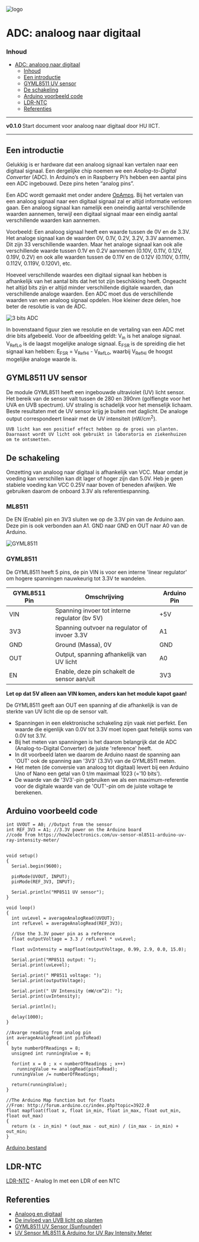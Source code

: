 ![logo](../img/Kennline_NTC.png) [](logo-id)

# ADC: analoog naar digitaal[](title-id)

### Inhoud[](toc-id)

- [ADC: analoog naar digitaal](#adc-analoog-naar-digitaal)
  - [Inhoud](#inhoud)
  - [Een introductie](#een-introductie)
  - [GYML8511 UV sensor](#gyml8511-uv-sensor)
  - [De schakeling](#de-schakeling)
  - [Arduino voorbeeld code](#arduino-voorbeeld-code)
  - [LDR-NTC](#ldr-ntc)
  - [Referenties](#referenties)

---

**v0.1.0 [](version-id)** Start document voor analoog naar digitaal door HU IICT[](author-id).

---

## Een introductie

Gelukkig is er hardware dat een analoog signaal kan vertalen naar een digitaal signaal. Een dergelijke chip noemen we een *Analog-to-Digital Converter* (ADC). In Arduino’s en in Raspberry Pi’s hebben een aantal pins een ADC ingebouwd. Deze pins heten “analog pins”.

Een ADC wordt gemaakt met onder andere [OpAmps](../../../elektronische-componenten/opamps/README.md). Bij het vertalen van een analoog signaal naar een digitaal signaal zal er altijd informatie verloren gaan. Een analoog signaal kan namelijk een oneindig aantal verschillende waarden aannemen, terwijl een digitaal signaal maar een eindig aantal verschillende waarden kan aannemen. 

  Voorbeeld: Een analoog signaal heeft een waarde tussen de 0V en de 3.3V. Het analoge signaal kan de waarden 0V, 0.1V, 0.2V, 3.2V, 3.3V aannemen. Dit zijn 33 verschillende waarden. Maar het analoge signaal kan ook alle verschillende waarde tussen 0.1V en 0.2V aannemen (0.10V, 0.11V, 0.12V, 0.19V, 0.2V) en ook alle waarden tussen de 0.11V en de 0.12V (0.110V, 0.111V, 0.112V, 0.119V, 0.120V), etc.

Hoeveel verschillende waardes een digitaal signaal kan hebben is afhankelijk van het aantal bits dat het tot zijn beschikking heeft. Ongeacht het altijd bits zijn er altijd minder verschillende digitale waarden, dan verschillende analoge waarden. Een ADC moet dus de verschillende waarden van een analoog signaal opdelen. Hoe kleiner deze delen, hoe beter de resolutie is van de ADC.

![3 bits ADC](../ADC/img/3bitsADC.png)

In bovenstaand figuur zien we resolutie en de vertaling van een ADC met drie bits afgebeeld. Voor de afbeelding geldt: V<sub>in</sub> is het analoge signaal. V<sub>RefLo</sub> is de laagst mogelijke analoge signaal. E<sub>FSR</sub> is de spreiding die het signaal kan hebben: E<sub>FSR</sub> = V<sub>RefHi</sub> - V<sub>RefLo</sub>, waarbij V<sub>RefHi</sub> de hoogst mogelijke analoge waarde is.

## GYML8511 UV sensor

De module GYML8511 heeft een ingebouwde ultraviolet (UV) licht sensor. Het bereik van de sensor valt tussen de 280 en 390nm (golflengte voor het UVA en UVB spectrum). UV straling is schadelijk voor het menselijk lichaam. Beste resultaten met de UV sensor krijg je buiten met daglicht. De analoge output correspondeert lineair met de UV intensiteit (nW/cm<sup>2</sup>).

    UVB licht kan een positief effect hebben op de groei van planten. Daarnaast wordt UV licht ook gebruikt in laboratoria en ziekenhuizen om te ontsmetten. 

## De schakeling

Omzetting van analoog naar digitaal is afhankelijk van VCC. Maar omdat je voeding kan verschillen kan dit lager of hoger zijn dan 5.0V. Heb je geen stabiele voeding kan VCC 0.25V naar boven of beneden afwijken. We gebruiken daarom de onboard 3.3V als referentiespanning.

### ML8511

De EN (Enable) pin en 3V3 sluiten we op de 3.3V pin van de Arduino aan. Deze pin is ook verbonden aan A1. GND naar GND en OUT naar A0 van de Arduino.

![GYML8511](../ADC/img/GYML8511_bb.png)

### GYML8511

De GYML8511 heeft 5 pins, de pin VIN is voor een interne 'linear regulator' om hogere spanningen nauwkeurig tot 3.3V te wandelen.

| GYML8511 Pin | Omschrijving | Arduino Pin |
| --- | ---          | --- |
| VIN | Spanning invoer tot interne regulator (bv 5V) | +5V |
| 3V3 | Spanning outvoer na regulator of invoer 3.3V  | A1  |
| GND | Ground (Massa), 0V                            | GND |
| OUT | Output, spanning afhankelijk van UV licht     | A0  |
| EN  | Enable, deze pin schakelt de sensor aan/uit   | 3V3 |

**Let op dat 5V alleen aan VIN komen, anders kan het module kapot gaan!**

De GYML8511 geeft aan OUT een spanning af die afhankelijk is van de sterkte van UV licht die op de sensor valt.

* Spanningen in een elektronische schakeling zijn vaak niet perfekt. Een waarde die eigenlijk van 0.0V tot 3.3V moet lopen gaat feitelijk soms van 0.0V tot 3.1V.
* Bij het meten van spanningen is het daarom belangrijk dat de ADC (Analog-to-Digital Converter) de juiste 'reference' heeft.
* In dit voorbeeld laten we daarom de Arduino naast de spanning aan 'OUT' ook de spanning aan '3V3' (3.3V) van de GYML8511 meten.
* Het meten (de conversie van analoog tot digitaal) levert bij een Arduino Uno of Nano een getal van 0 t/m maximaal 1023 (='10 bits').
* De waarde van de '3V3'-pin gebruiken we als een maximum-referentie voor de digitale waarde van de 'OUT'-pin om de juiste voltage te berekenen.

## Arduino voorbeeld code

```arduino
int UVOUT = A0; //Output from the sensor
int REF_3V3 = A1; //3.3V power on the Arduino board
//code from https://how2electronics.com/uv-sensor-ml8511-arduino-uv-ray-intensity-meter/


void setup()
{
  Serial.begin(9600);

  pinMode(UVOUT, INPUT);
  pinMode(REF_3V3, INPUT);

  Serial.println("MP8511 UV sensor");
}

void loop()
{
  int uvLevel = averageAnalogRead(UVOUT);
  int refLevel = averageAnalogRead(REF_3V3);
  
  //Use the 3.3V power pin as a reference
  float outputVoltage = 3.3 / refLevel * uvLevel;
  
  float uvIntensity = mapfloat(outputVoltage, 0.99, 2.9, 0.0, 15.0);

  Serial.print("MP8511 output: ");
  Serial.print(uvLevel);

  Serial.print(" MP8511 voltage: ");
  Serial.print(outputVoltage);

  Serial.print(" UV Intensity (mW/cm^2): ");
  Serial.print(uvIntensity);
  
  Serial.println();
  
  delay(1000);
}

//Avarge reading from analog pin
int averageAnalogRead(int pinToRead)
{
  byte numberOfReadings = 8;
  unsigned int runningValue = 0; 

  for(int x = 0 ; x < numberOfReadings ; x++)
    runningValue += analogRead(pinToRead);
  runningValue /= numberOfReadings;

  return(runningValue);  
}

//The Arduino Map function but for floats
//From: http://forum.arduino.cc/index.php?topic=3922.0
float mapfloat(float x, float in_min, float in_max, float out_min, float out_max)
{
  return (x - in_min) * (out_max - out_min) / (in_max - in_min) + out_min;
}
```
[Arduino bestand](../ADC/files/GYMP8511/GYMP8511.ino) 

## LDR-NTC

[LDR-NTC](LDR-NTC.md) - Analog In met een LDR of een NTC

## Referenties

- [Analoog en digitaal](<https://en.wikipedia.org/wiki/Analogue_electronics#Analogue_vs_digital_electronics>)
- [De invloed van UVB licht op planten](<https://www.nature.com/articles/s41438-021-00629-5>)
- [GYML8511 UV Sensor (Sunfounder)](http://wiki.sunfounder.cc/index.php?title=GYML8511_UV_Sensor)
- [UV Sensor ML8511 & Arduino for UV Ray Intensity Meter](https://how2electronics.com/uv-sensor-ml8511-arduino-uv-ray-intensity-meter/)
